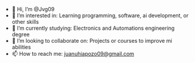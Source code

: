 - 👋 Hi, I’m @Jvg09
- 👀 I’m interested in: Learning programming, software, ai development, or other skills
- 🌱 I’m currently studying: Electronics and Automations engineering degree
- 💞️ I’m looking to collaborate on: Projects or courses to improve mi abilities
- 📫 How to reach me: juanuhiapozo09@gmail.com 

<!---
Jvg09/Jvg09 is a ✨ special ✨ repository because its `README.md` (this file) appears on your GitHub profile.
You can click the Preview link to take a look at your changes.
--->
